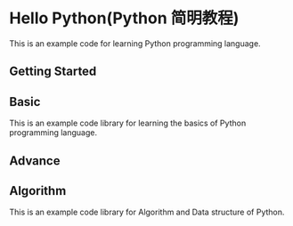 # Hello Python(Python 简明教程)
This is an example code for learning Python programming language.

## Getting Started

## Basic

This is an example code library for learning the basics of Python programming language. 

## Advance

## Algorithm

This is an example code library for Algorithm and Data structure of Python.